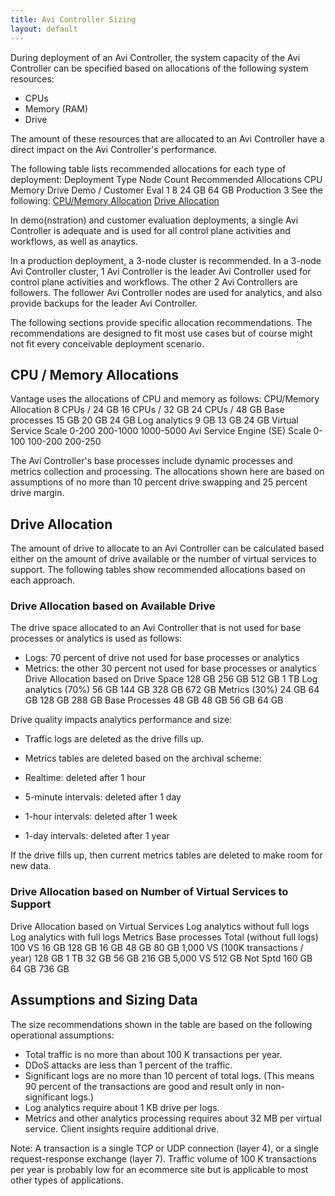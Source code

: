 ```yaml
---
title: Avi Controller Sizing
layout: default
---
```

During deployment of an Avi Controller, the system capacity of the Avi Controller can be specified based on allocations of the following system resources:

* CPUs
* Memory (RAM)
* Drive

The amount of these resources that are allocated to an Avi Controller have a direct impact on the Avi Controller's performance.

The following table lists recommended allocations for each type of deployment:
Deployment Type Node Count Recommended Allocations CPU Memory Drive Demo / Customer Eval 1 8 24 GB 64 GB Production 3 See the following:
<a href="#cpuandmemalloc">CPU/Memory Allocation</a>
<a href="#drivealloc">Drive Allocation</a>

In demo(nstration) and customer evaluation deployments, a single Avi Controller is adequate and is used for all control plane activities and workflows, as well as anaytics.

In a production deployment, a 3-node cluster is recommended. In a 3-node Avi Controller cluster, 1 Avi Controller is the leader Avi Controller used for control plane activities and workflows. The other 2 Avi Controllers are followers. The follower Avi Controller nodes are used for analytics, and also provide backups for the leader Avi Controller.

The following sections provide specific allocation recommendations. The recommendations are designed to fit most use cases but of course might not fit every conceivable deployment scenario.

<a name="cpuandmemalloc"></a>

## CPU / Memory Allocations

Vantage uses the allocations of CPU and memory as follows:
CPU/Memory Allocation 8 CPUs / 24 GB 16 CPUs / 32 GB 24 CPUs / 48 GB Base processes 15 GB 20 GB 24 GB Log analytics 9 GB 13 GB 24 GB Virtual Service Scale 0-200 200-1000 1000-5000 Avi Service Engine (SE) Scale 0-100 100-200 200-250

The Avi Controller's base processes include dynamic processes and metrics collection and processing. The allocations shown here are based on assumptions of no more than 10 percent drive swapping and 25 percent drive margin.

<a name="drivealloc"></a>

## Drive Allocation

The amount of drive to allocate to an Avi Controller can be calculated based either on the amount of drive available or the number of virtual services to support. The following tables show recommended allocations based on each approach.

### Drive Allocation based on Available Drive

The drive space allocated to an Avi Controller that is not used for base processes or analytics is used as follows:

* Logs: 70 percent of drive not used for base processes or analytics
* Metrics: the other 30 percent not used for base processes or analytics
Drive Allocation based on Drive Space 128 GB 256 GB 512 GB 1 TB Log analytics (70%) 56 GB 144 GB 328 GB 672 GB Metrics (30%) 24 GB 64 GB 128 GB 288 GB Base Processes 48 GB 48 GB 56 GB 64 GB

Drive quality impacts analytics performance and size:

* Traffic logs are deleted as the drive fills up.
* Metrics tables are deleted based on the archival scheme:

* Realtime: deleted after 1 hour
* 5-minute intervals: deleted after 1 day
* 1-hour intervals: deleted after 1 week
* 1-day intervals: deleted after 1 year

If the drive fills up, then current metrics tables are deleted to make room for new data.

### Drive Allocation based on Number of Virtual Services to Support

Drive Allocation based on Virtual Services Log analytics
without full logs Log analytics
with full logs Metrics Base processes Total (without full logs) 100 VS 16 GB 128 GB 16 GB 48 GB 80 GB 1,000 VS
(100K transactions / year) 128 GB 1 TB 32 GB 56 GB 216 GB 5,000 VS 512 GB Not Sptd 160 GB 64 GB 736 GB

## Assumptions and Sizing Data

The size recommendations shown in the table are based on the following operational assumptions:

* Total traffic is no more than about 100 K transactions per year.
* DDoS attacks are less than 1 percent of the traffic.
* Significant logs are no more than 10 percent of total logs. (This means 90 percent of the transactions are good and result only in non-significant logs.)
* Log analytics require about 1 KB drive per logs.
* Metrics and other analytics processing requires about 32 MB per virtual service. Client insights require additional drive.

Note: A transaction is a single TCP or UDP connection (layer 4), or a single request-response exchange (layer 7). Traffic volume of 100 K transactions per year is probably low for an ecommerce site but is applicable to most other types of applications.